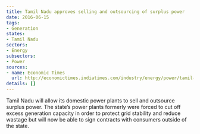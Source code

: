 ```yaml
---
title: Tamil Nadu approves selling and outsourcing of surplus power
date: 2016-06-15
tags:
- Generation
states:
- Tamil Nadu
sectors:
- Energy
subsectors:
- Power
sources:
- name: Economic Times
  url: http://economictimes.indiatimes.com/industry/energy/power/tamil-nadu-allows-energy-companies-to-sell-power-outside-the-state/articleshow/52686919.cms
details: []
---
```


Tamil Nadu will allow its domestic power plants to sell and outsource surplus power. The state’s power plants formerly were forced to cut off excess generation capacity in order to protect grid stability and reduce wastage but will now be able to sign contracts with consumers outside of the state.
